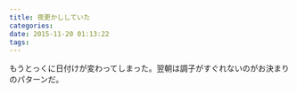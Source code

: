 ```yaml
---
title: 夜更かししていた
categories:
date: 2015-11-20 01:13:22
tags:
---
```


もうとっくに日付けが変わってしまった。翌朝は調子がすぐれないのがお決まりのパターンだ。